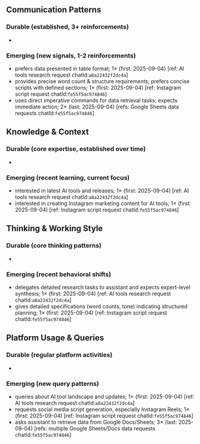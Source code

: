## Communication Patterns
### Durable (established, 3+ reinforcements)
-

### Emerging (new signals, 1-2 reinforcements)
- prefers data presented in table format; 1× (first: 2025-09-04) [ref: AI tools research request chatId:`a8a22432f2dc4a`]
- provides precise word count & structure requirements; prefers concise scripts with defined sections; 1× (first: 2025-09-04) [ref: Instagram script request chatId:`fe55f5ac974846`]
- uses direct imperative commands for data retrieval tasks; expects immediate action; 2× (last: 2025-09-04) [refs: Google Sheets data requests chatId:`fe55f5ac974846`]

## Knowledge & Context
### Durable (core expertise, established over time)
-

### Emerging (recent learning, current focus)
- interested in latest AI tools and releases; 1× (first: 2025-09-04) [ref: AI tools research request chatId:`a8a22432f2dc4a`]
- interested in creating Instagram marketing content for AI tools; 1× (first: 2025-09-04) [ref: Instagram script request chatId:`fe55f5ac974846`]

## Thinking & Working Style
### Durable (core thinking patterns)
-

### Emerging (recent behavioral shifts)
- delegates detailed research tasks to assistant and expects expert-level synthesis; 1× (first: 2025-09-04) [ref: AI tools research request chatId:`a8a22432f2dc4a`]
- gives detailed specifications (word counts, tone) indicating structured planning; 1× (first: 2025-09-04) [ref: Instagram script request chatId:`fe55f5ac974846`]

## Platform Usage & Queries
### Durable (regular platform activities)
-

### Emerging (new query patterns)
- queries about AI tool landscape and updates; 1× (first: 2025-09-04) [ref: AI tools research request chatId:`a8a22432f2dc4a`]
- requests social media script generation, especially Instagram Reels; 1× (first: 2025-09-04) [ref: Instagram script request chatId:`fe55f5ac974846`]
- asks assistant to retrieve data from Google Docs/Sheets; 3× (last: 2025-09-04) [refs: multiple Google Sheets/Docs data requests chatId:`fe55f5ac974846`]